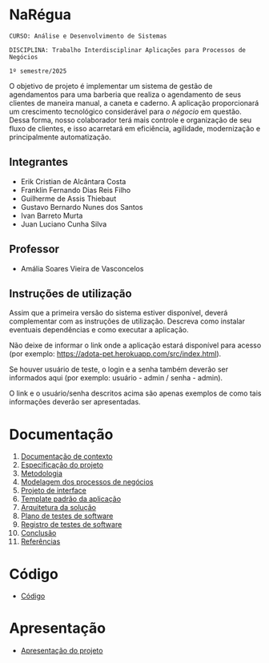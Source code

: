 # NaRégua

`CURSO: Análise e Desenvolvimento de Sistemas`

`DISCIPLINA: Trabalho Interdisciplinar Aplicações para Processos de Negócios`

`1º semestre/2025`

O objetivo de projeto é implementar um sistema de gestão de agendamentos para uma barberia que realiza o agendamento de seus clientes de maneira manual, a caneta e caderno. A aplicação proporcionará um crescimento tecnológico considerável para *o négocio* em questão. Dessa forma, nosso colaborador terá mais controle e organização de seu fluxo de clientes, e isso acarretará em eficiência, agilidade, modernização e principalmente automatização. 

## Integrantes

* Erik Cristian de Alcântara Costa
* Franklin Fernando Dias Reis Filho
* Guilherme de Assis Thiebaut
* Gustavo Bernardo Nunes dos Santos
* Ivan Barreto Murta
* Juan Luciano Cunha Silva

## Professor

* Amália Soares Vieira de Vasconcelos

## Instruções de utilização

Assim que a primeira versão do sistema estiver disponível, deverá complementar com as instruções de utilização. Descreva como instalar eventuais dependências e como executar a aplicação.

Não deixe de informar o link onde a aplicação estará disponível para acesso (por exemplo: https://adota-pet.herokuapp.com/src/index.html).

Se houver usuário de teste, o login e a senha também deverão ser informados aqui (por exemplo: usuário - admin / senha - admin).

O link e o usuário/senha descritos acima são apenas exemplos de como tais informações deverão ser apresentadas.

# Documentação

<ol>
<li><a href="docs/01-Contexto.md"> Documentação de contexto</a></li>
<li><a href="docs/02-Especificacao.md"> Especificação do projeto</a></li>
<li><a href="docs/03-Metodologia.md"> Metodologia</a></li>
<li><a href="docs/04-Modelagem-processos-negocio.md"> Modelagem dos processos de negócios</a></li>
<li><a href="docs/05-Projeto-interface.md"> Projeto de interface</a></li>
<li><a href="docs/06-Template-padrao.md"> Template padrão da aplicação</a></li>
<li><a href="docs/07-Arquitetura-solucao.md"> Arquitetura da solução</a></li>
<li><a href="docs/08-Plano-testes-software.md"> Plano de testes de software</a></li>
<li><a href="docs/09-Registro-testes-software.md"> Registro de testes de software</a></li>
<li><a href="docs/10-Conclusao.md"> Conclusão</a></li>
<li><a href="docs/11-Referencias.md"> Referências</a></li>
</ol>

# Código

* <a href="src/README.md">Código</a>

# Apresentação

* <a href="presentation/README.md">Apresentação do projeto</a>
